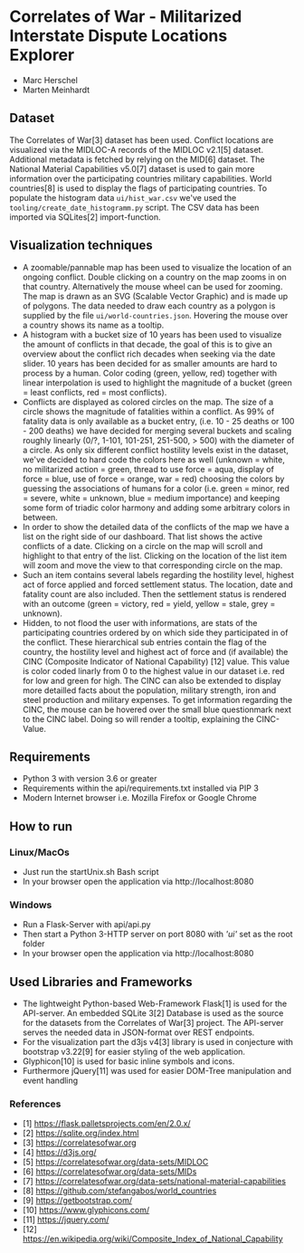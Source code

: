 # Correlates of War - Militarized Interstate Dispute Locations Explorer

- Marc Herschel
- Marten Meinhardt

## Dataset

The Correlates of War[3] dataset has been used. Conflict locations are visualized via the MIDLOC-A records of the MIDLOC v2.1[5] dataset. Additional metadata is fetched by relying on the MID[6] dataset. The National Material Capabilities v5.0[7] dataset is used to gain more information over the participating countries military capabilities. World countries[8] is used to display the flags of participating countries. To populate the histogram data `ui/hist_war.csv` we've used the `tooling/create_date_histogramm.py` script. The CSV data has been imported via SQLites[2] import-function.

## Visualization techniques

- A zoomable/pannable map has been used to visualize the location of an ongoing conflict. Double clicking on a country on the map zooms in on that country. Alternatively the mouse wheel can be used for zooming. The map is drawn as an SVG (Scalable Vector Graphic) and is made up of polygons. The data needed to draw each country as a polygon is supplied by the file `ui/world-countries.json`. Hovering the mouse over a country shows its name as a tooltip.
- A histogram with a bucket size of 10 years has been used to visualize the amount of conflicts in that decade, the goal of this is to give an overview about the conflict rich decades when seeking via the date slider. 10 years has been decided for as smaller amounts are hard to process by a human. Color coding (green, yellow, red) together with linear interpolation is used to highlight the magnitude of a bucket (green = least conflicts, red = most conflicts).
- Conflicts are displayed as colored circles on the map. The size of a circle shows the magnitude of fatalities within a conflict. As 99% of fatality data is only available as a bucket entry, (i.e. 10 - 25 deaths or 100 - 200 deaths) we have decided for merging several buckets and scaling roughly linearly (0/?, 1-101, 101-251, 251-500, > 500) with the diameter of a circle. As only six different conflict hostility levels exist in the dataset, we've decided to hard code the colors here as well (unknown = white, no militarized action = green, thread to use force = aqua, display of force = blue, use of force = orange, war = red) choosing the colors by guessing the associations of humans for a color (i.e. green = minor, red = severe, white = unknown, blue = medium importance) and keeping some form of triadic color harmony and adding some arbitrary colors in between.
- In order to show the detailed data of the conflicts of the map we have a list on the right side of our dashboard. That list shows the active conflicts of a date. Clicking on a circle on the map will scroll and highlight to that entry of the list. Clicking on the location of the list item will zoom and move the view to that corresponding circle on the map. 
- Such an item contains several labels regarding the hostility level, highest act of force applied and forced settlement status. The location, date and fatality count are also included. Then the settlement status is rendered with an outcome (green = victory, red = yield, yellow = stale, grey = unknown).
- Hidden, to not flood the user with informations, are stats of the participating countries ordered by on which side they participated in of the conflict. These hierarchical sub entries contain the flag of the country, the hostility level and highest act of force and (if available) the CINC (Composite Indicator of National Capability) [12] value. This value is color coded linarly from 0 to the highest value in our dataset i.e. red for low and green for high. The CINC can also be extended to display more detailled facts about the population, military strength, iron and steel production and military expenses. To get information regarding the CINC, the mouse can be hovered over the small blue questionmark next to the CINC label. Doing so will render a tooltip, explaining the CINC-Value.

## Requirements
- Python 3 with version 3.6 or greater
- Requirements within the api/requirements.txt installed via PIP 3
- Modern Internet browser i.e. Mozilla Firefox or Google Chrome

## How to run

### Linux/MacOs
- Just run the startUnix.sh Bash script
- In your browser open the application via http://localhost:8080

### Windows
- Run a Flask-Server with api/api.py
- Then start a Python 3-HTTP server on port 8080 with *'ui'* set as the root folder
- In your browser open the application via http://localhost:8080

## Used Libraries and Frameworks
- The lightweight Python-based Web-Framework Flask[1] is used for the API-server. An embedded SQLite 3[2] Database is used as the source for the datasets from the Correlates of War[3] project. The API-server serves the needed data in JSON-format over REST endpoints.
- For the visualization part the d3js v4[3] library is used in conjecture with bootstrap v3.22[9] for easier styling of the web application.
- Glyphicon[10] is used for basic inline symbols and icons.
- Furthermore jQuery[11] was used for easier DOM-Tree manipulation and event handling

### References
- [1] https://flask.palletsprojects.com/en/2.0.x/
- [2] https://sqlite.org/index.html
- [3] https://correlatesofwar.org
- [4] https://d3js.org/
- [5] https://correlatesofwar.org/data-sets/MIDLOC
- [6] https://correlatesofwar.org/data-sets/MIDs
- [7] https://correlatesofwar.org/data-sets/national-material-capabilities
- [8] https://github.com/stefangabos/world_countries
- [9] https://getbootstrap.com/
- [10] https://www.glyphicons.com/
- [11] https://jquery.com/
- [12] https://en.wikipedia.org/wiki/Composite_Index_of_National_Capability